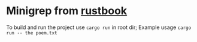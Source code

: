 # Minigrep from [rustbook](https://doc.rust-lang.org/book/ch12-00-an-io-project.html)


To build and run the project use `cargo run` in root dir;
Example usage `cargo run -- the poem.txt`
